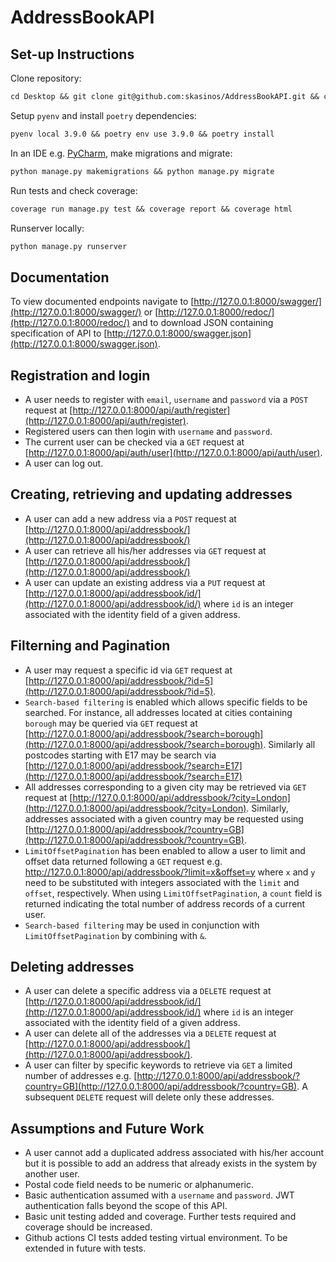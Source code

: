 # AddressBookAPI

## Set-up Instructions
Clone repository:
  ```latex
cd Desktop && git clone git@github.com:skasinos/AddressBookAPI.git && cd AddressBookAPI
  ```
  
Setup `pyenv` and install `poetry` dependencies:
  ```latex
pyenv local 3.9.0 && poetry env use 3.9.0 && poetry install
  ```

In an IDE e.g. [PyCharm](https://www.jetbrains.com/pycharm/), make migrations and migrate:
  ```latex
python manage.py makemigrations && python manage.py migrate
  ```

Run tests and check coverage:
  ```latex
coverage run manage.py test && coverage report && coverage html
  ```
  
Runserver locally:
  ```latex
python manage.py runserver
  ```

## Documentation
To view documented endpoints navigate to [http://127.0.0.1:8000/swagger/](http://127.0.0.1:8000/swagger/) or [http://127.0.0.1:8000/redoc/](http://127.0.0.1:8000/redoc/) and to download JSON containing specification of API to [http://127.0.0.1:8000/swagger.json](http://127.0.0.1:8000/swagger.json).

## Registration and login
- A user needs to register with `email`, `username` and `password` via a `POST` request at [http://127.0.0.1:8000/api/auth/register](http://127.0.0.1:8000/api/auth/register).
- Registered users can then login with `username` and `password`.
- The current user can be checked via a `GET` request at [http://127.0.0.1:8000/api/auth/user](http://127.0.0.1:8000/api/auth/user). 
- A user can log out.

## Creating, retrieving and updating addresses
- A user can add a new address via a `POST` request at [http://127.0.0.1:8000/api/addressbook/](http://127.0.0.1:8000/api/addressbook/)
- A user can retrieve all his/her addresses via `GET` request at [http://127.0.0.1:8000/api/addressbook/](http://127.0.0.1:8000/api/addressbook/)
- A user can update an existing address via a `PUT` request at [http://127.0.0.1:8000/api/addressbook/id/](http://127.0.0.1:8000/api/addressbook/id/) where `id` is an integer associated with the identity field of a given address.

## Filterning and Pagination
- A user may request a specific id via `GET` request at [http://127.0.0.1:8000/api/addressbook/?id=5](http://127.0.0.1:8000/api/addressbook/?id=5).
- `Search-based filtering` is enabled which allows specific fields to be searched. For instance, all addresses located at cities containing `borough` may be queried via `GET` request at [http://127.0.0.1:8000/api/addressbook/?search=borough](http://127.0.0.1:8000/api/addressbook/?search=borough). Similarly all postcodes starting with E17 may be search via [http://127.0.0.1:8000/api/addressbook/?search=E17](http://127.0.0.1:8000/api/addressbook/?search=E17)
- All addresses corresponding to a given city may be retrieved via `GET` request at [http://127.0.0.1:8000/api/addressbook/?city=London](http://127.0.0.1:8000/api/addressbook/?city=London). Similarly, addresses associated with a given country may be requested using [http://127.0.0.1:8000/api/addressbook/?country=GB](http://127.0.0.1:8000/api/addressbook/?country=GB).
- `LimitOffsetPagination` has been enabled to allow a user to limit and offset data returned following a `GET` request e.g. http://127.0.0.1:8000/api/addressbook/?limit=x&offset=y where `x` and `y` need to be substituted with integers associated with the `limit` and `offset`, respectively. When using `LimitOffsetPagination`, a `count` field is returned indicating the total number of address records of a current user.
- `Search-based filtering` may be used in conjunction with `LimitOffsetPagination` by combining with `&`.

## Deleting addresses
- A user can delete a specific address via a `DELETE` request at [http://127.0.0.1:8000/api/addressbook/id/](http://127.0.0.1:8000/api/addressbook/id/) where `id` is an integer associated with the identity field of a given address.
- A user can delete all of the addresses via a `DELETE` request at [http://127.0.0.1:8000/api/addressbook/](http://127.0.0.1:8000/api/addressbook/).
- A user can filter by specific keywords to retrieve via `GET` a limited number of addresses e.g. [http://127.0.0.1:8000/api/addressbook/?country=GB](http://127.0.0.1:8000/api/addressbook/?country=GB). A subsequent `DELETE` request will delete only these addresses.


## Assumptions and Future Work
- A user cannot add a duplicated address associated with his/her account but it is possible to add an address that already exists in the system by another user.
- Postal code field needs to be numeric or alphanumeric.
- Basic authentication assumed with a `username` and `password`. JWT authentication falls beyond the scope of this API.
- Basic unit testing added and coverage. Further tests required and coverage should be increased.
- Github actions CI tests added testing virtual environment. To be extended in future with tests.

